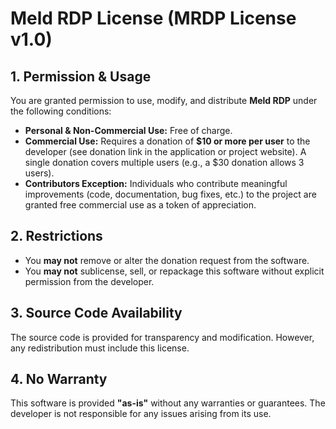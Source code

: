 # Meld RDP License (MRDP License v1.0)

## 1. Permission & Usage  
You are granted permission to use, modify, and distribute **Meld RDP** under the following conditions:  

- **Personal & Non-Commercial Use:** Free of charge.  
- **Commercial Use:** Requires a donation of **$10 or more per user** to the developer (see donation link in the application or project website). A single donation covers multiple users (e.g., a $30 donation allows 3 users).  
- **Contributors Exception:** Individuals who contribute meaningful improvements (code, documentation, bug fixes, etc.) to the project are granted free commercial use as a token of appreciation.  

## 2. Restrictions  
- You **may not** remove or alter the donation request from the software.  
- You **may not** sublicense, sell, or repackage this software without explicit permission from the developer.  

## 3. Source Code Availability  
The source code is provided for transparency and modification. However, any redistribution must include this license.  

## 4. No Warranty  
This software is provided **"as-is"** without any warranties or guarantees. The developer is not responsible for any issues arising from its use.  
